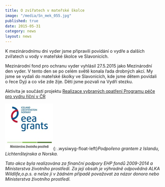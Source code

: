 ```yaml
---
title: O zvířatech v mateřské školce
image: "/media/Sn_mek_055.jpg"
published: true
date: 2015-05-31
category: news
layout: news
---
```

K mezinárodnímu dni vyder jsme připravili povídání o vydře a dalších
zvířatech u vody v mateřské školce ve Slavonicích.

Mezinárodní fond pro ochranu vyder vyhlásil 27.5.2015 jako Mezinárodní den vyder. V tento den se po celém světě konala řada drobných akcí. My jsme se vydali do mateřské školky ve Slavonicích, kde jsme dětem povídali o řece Dyji a co vše zde žije. Děti jsme pozvali na Vydří stezku.

Aktivita je součástí projektu
[Realizace vybraných opatření Programu péče pro vydru říční v ČR][1]

![](/media/loga_mgs_stojato_mm.jpg){: .wysiwyg-float-left}*Podpořeno
grantem z Islandu, Lichtenštejnska a Norska.*

*Tato akce byla realizována za finanční podpory EHP fondů 2009-2014 a
Ministerstva životního prostředí. Za její obsah je výhradně odpovědná
ALKA Wildlife,o.p.s. a nelze ji v žádném případě považovat za názor
donora nebo Ministerstva životního prostředí.*


[1]: https://www.vydryonline.cz/o-nas/projekt
